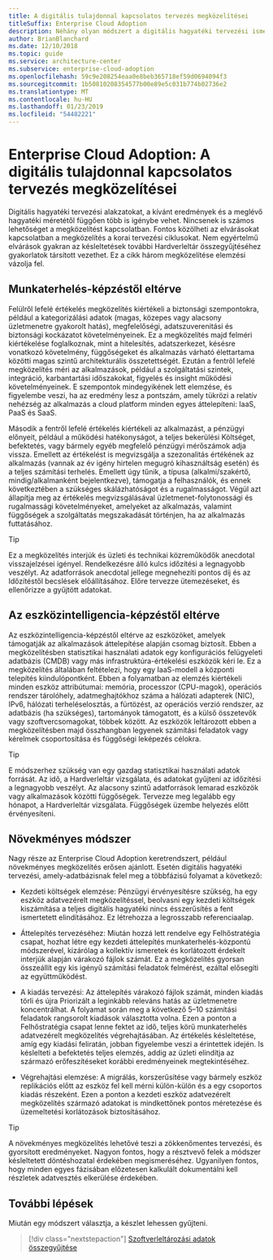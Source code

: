 ```yaml
---
title: A digitális tulajdonnal kapcsolatos tervezés megközelítései
titleSuffix: Enterprise Cloud Adoption
description: Néhány olyan módszert a digitális hagyatéki tervezési ismerteti
author: BrianBlanchard
ms.date: 12/10/2018
ms.topic: guide
ms.service: architecture-center
ms.subservice: enterprise-cloud-adoption
ms.openlocfilehash: 59c9e208254eaa0e8beb365718ef59d0694094f3
ms.sourcegitcommit: 1b50810208354577b00e89e5c031b774b02736e2
ms.translationtype: MT
ms.contentlocale: hu-HU
ms.lasthandoff: 01/23/2019
ms.locfileid: "54482221"
---
```

# <a name="enterprise-cloud-adoption-approaches-to-digital-estate-planning"></a>Enterprise Cloud Adoption: A digitális tulajdonnal kapcsolatos tervezés megközelítései

Digitális hagyatéki tervezési alakzatokat, a kívánt eredmények és a meglévő hagyatéki méretétől függően több is igénybe vehet. Nincsenek is számos lehetőséget a megközelítést kapcsolatban. Fontos közölheti az elvárásokat kapcsolatban a megközelítés a korai tervezési ciklusokat. Nem egyértelmű elvárások gyakran az késleltetések további Hardverleltár összegyűjtéséhez gyakorlatok társított vezethet. Ez a cikk három megközelítése elemzési vázolja fel.

## <a name="workload-driven-approach"></a>Munkaterhelés-képzéstől eltérve

Felülről lefelé értékelés megközelítés kiértékeli a biztonsági szempontokra, például a kategorizálási adatok (magas, közepes vagy alacsony üzletmenetre gyakorolt hatás), megfelelőségi, adatszuverenitási és biztonsági kockázatot követelményeinek. Ez a megközelítés majd felméri kiértékelése foglalkoznak, mint a hitelesítés, adatszerkezet, késésre vonatkozó követelmény, függőségeket és alkalmazás várható élettartama közötti magas szintű architekturális összetettségét. Ezután a fentről lefelé megközelítés méri az alkalmazások, például a szolgáltatási szintek, integráció, karbantartási időszakokat, figyelés és insight működési követelményeinek. E szempontok mindegyikének lett elemzése, és figyelembe veszi, ha az eredmény lesz a pontszám, amely tükrözi a relatív nehézség az alkalmazás a cloud platform minden egyes áttelepíteni: IaaS, PaaS és SaaS.

Második a fentről lefelé értékelés kiértékeli az alkalmazást, a pénzügyi előnyeit, például a működési hatékonyságot, a teljes bekerülési Költséget, befektetés, vagy bármely egyéb megfelelő pénzügyi mérőszámok adja vissza. Emellett az értékelést is megvizsgálja a szezonalitás értékének az alkalmazás (vannak az év igény hirtelen megugró kihasználtság esetén) és a teljes számítási terhelés. Emellett úgy tűnik, a típusa (alkalmi/szakértő, mindig/alkalmanként bejelentkezve), támogatja a felhasználók, és ennek következtében a szükséges skálázhatóságot és a rugalmasságot. Végül azt állapítja meg az értékelés megvizsgálásával üzletmenet-folytonossági és rugalmassági követelményeket, amelyeket az alkalmazás, valamint függőségek a szolgáltatás megszakadását történjen, ha az alkalmazás futtatásához.

> [!TIP]
> Ez a megközelítés interjúk és üzleti és technikai közreműködők anecdotal visszajelzései igényel. Rendelkezésre álló kulcs időzítési a legnagyobb veszélyt. Az adatforrások anecdotal jellege megnehezíti pontos díj és az Időzítéstől becslések előállításához. Előre tervezze ütemezéseket, és ellenőrizze a gyűjtött adatokat.

## <a name="asset-driven-approach"></a>Az eszközintelligencia-képzéstől eltérve

Az eszközintelligencia-képzéstől eltérve az eszközöket, amelyek támogatják az alkalmazások áttelepítése alapján csomag biztosít. Ebben a megközelítésben statisztikai használati adatok egy konfigurációs felügyeleti adatbázis (CMDB) vagy más infrastruktúra-értékelési eszközök kéri le. Ez a megközelítés általában feltételezi, hogy egy IaaS-modell a központi telepítés kiindulópontként. Ebben a folyamatban az elemzés kiértékeli minden eszköz attribútumai: memória, processzor (CPU-magok), operációs rendszer tárolóhely, adatmeghajtókhoz száma a hálózati adapterek (NIC), IPv6, hálózati terheléselosztás, a fürtözést, az operációs verzió rendszer, az adatbázis (ha szükséges), tartományok támogatott, és a külső összetevők vagy szoftvercsomagokat, többek között. Az eszközök leltározott ebben a megközelítésben majd összhangban legyenek számítási feladatok vagy kérelmek csoportosítása és függőségi leképezés célokra.

> [!TIP]
> E módszerhez szükség van egy gazdag statisztikai használati adatok forrását. Az idő, a Hardverleltár vizsgálata, és adatokat gyűjteni az időzítési a legnagyobb veszélyt. Az alacsony szintű adatforrások lemarad eszközök vagy alkalmazások közötti függőségek. Tervezze meg legalább egy hónapot, a Hardverleltár vizsgálata. Függőségek üzembe helyezés előtt érvényesíteni.

## <a name="incremental-approach"></a>Növekményes módszer

Nagy része az Enterprise Cloud Adoption keretrendszert, például növekményes megközelítés erősen ajánlott. Esetén digitális hagyatéki tervezési, amely-adatbázisnak felel meg a többfázisú folyamat a következő:

- Kezdeti költségek elemzése: Pénzügyi érvényesítésre szükség, ha egy eszköz adatvezérelt megközelítéssel, beolvasni egy kezdeti költségek kiszámítása a teljes digitális hagyatéki nincs ésszerűsítés a fent ismertetett elindításához. Ez létrehozza a legrosszabb referenciaalap.

- Áttelepítés tervezéséhez: Miután hozzá lett rendelve egy Felhőstratégia csapat, hozhat létre egy kezdeti áttelepítés munkaterhelés-központú módszerével, kizárólag a kollektív ismeretek és korlátozott érdekelt interjúk alapján várakozó fájlok számát. Ez a megközelítés gyorsan összeállít egy kis igényű számítási feladatok felmérést, ezáltal elősegíti az együttműködést.

- A kiadás tervezési: Az áttelepítés várakozó fájlok számát, minden kiadás törli és újra Priorizált a leginkább releváns hatás az üzletmenetre koncentrálhat. A folyamat során meg a következő 5&ndash;10 számítási feladatok rangsorolt kiadások választotta volna. Ezen a ponton a Felhőstratégia csapat lenne fektet az idő, teljes körű munkaterhelés adatvezérelt megközelítés végrehajtásában. Az értékelés késleltetése, amíg egy kiadási feliratán, jobban figyelembe veszi a érintettek idején. Is késlelteti a befektetés teljes elemzés, addig az üzleti elindítja az származó erőfeszítéseket korábbi eredményeinek megtekintéséhez.

- Végrehajtási elemzése: A migrálás, korszerűsítése vagy bármely eszköz replikációs előtt az eszköz fel kell mérni külön-külön és a egy csoportos kiadás részeként. Ezen a ponton a kezdeti eszköz adatvezérelt megközelítés származó adatokat is mindkettőnek pontos méretezése és üzemeltetési korlátozások biztosításához.

> [!TIP]
> A növekményes megközelítés lehetővé teszi a zökkenőmentes tervezési, és gyorsított eredményeket. Nagyon fontos, hogy a résztvevő felek a módszer késleltetett döntéshozatal érdekében megismeréséhez. Ugyanilyen fontos, hogy minden egyes fázisában előzetesen kalkulált dokumentálni kell részletek adatvesztés elkerülése érdekében.

## <a name="next-steps"></a>További lépések

Miután egy módszert választja, a készlet lehessen gyűjteni.

> [!div class="nextstepaction"]
> [Szoftverleltározási adatok összegyűjtése](inventory.md)